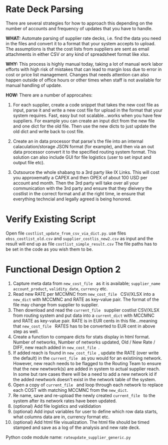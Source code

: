 # Rate Deck Parsing
There are several strategies for how to approach this depending on the number of accounts and frequency of updates that you have to handle. 

**WHAT:** Automate parsing of supplier rate decks, i.e. find the data you need in the files and convert it to a format that your system accepts to upload. The assumptions is that the cost lists from suppliers are sent as email attachments in either CSV or any kind of spreadsheet format like xlsx. 

**WHY:** This process is highly manual today, taking a lot of manual work labor efforts with high risk of mistakes that can lead to margin loss due to error in cost or price list management. Changes that needs attention can also happen outside of office hours or other times when staff is not available for manual handling of update. 

**HOW:**
There are a number of approcahes: 

1. For each supplier, create a code snippet that takes the new cost file as input, parse it and write a new cost file for upload in the format that your system requires. Fast, easy but not scalable...works when you have few suppliers. For example you can create an input dict from the new file and one dict for the old file. Then use the new dicts to just update the old dict and write back to cost file. 

2. Create an in data processor that parse's the file into an internal calaculation/storage JSON format (for example), and then via an out data processor convert it to the specified routing system format. This solution can also include GUI for file logistics (user to set input and output file etc). 

3. Outsource the whole shabang to a 3rd party like IX Links. This will cost you approxematly a CAPEX and then OPEX of about 100 USD per account and month. Then the 3rd party will take over all your communication with the 3rd party and ensure that they dleivery the costlist in the correct format and at the right time, ie ensure that everything techncial and legally agreed is being honored. 


# Verify Existing Script #

Open file `costlist_update_from_csv_via_dict.py`. use files `ebss_costlist_old.csv` and `supplier_costlis_new2.csv` as input and the result will end up as file `costlist_simple_result.csv` The file paths has to be set in the code as you wish them to be. 

# Functional Design Option 2 # 

1. Capture meta data from `new_cost_file ` as it is available; `supplier_name` `account_product`, `validity_date`, `currency` etc.
2. Read new RATE per MCCMNC from `new_cost_file ` CSV/XLSX into a ` new_dict ` with MCCMNC and RATE as key-value pair. The format of the file may change from supplier to supplier. 
3. Then download and read the `current_file ` supplier costlist CSV/XLSX from routing system and put data into a ` current_dict ` with MCCMNC and RATE as key-value pair. RATE is in EUR cents in this file...meaning that `new_cost_file ` RATES has to be converted to EUR cent in above step as well. 
4. Create a function to compare dicts for stats display in html format. Number of networks, Number of networks updated, Old / New Rate / DIFF, new reach added in `new_cost_file `. 
5. If added reach is found in `new_cost_file `, update the RATE (over write the default) in the `current_file ` as you would for an existining network. However, new reach needs to be flagged to the Routing Team to ensure that the new newtwork(s) are added in system to actual supplier reach. In some but rare cases there will be a need to add a new network id if the added newtwork doesn't exist in the network table of the system.
6. Open a copy of `current_file ` and loop through each network to replace each COST with matching MCCMNC from the ` new_dict `. 
7. Re name, save and re-upload the newly created `current_file ` to the system after its network rates have been updated. 
8. (optional) Add file logistics and valdidation
9. (optional) Add input variables for user to define which row data starts, what columns data are in, currency format etc.
10. (optional) Add html file visualization. The html file should be timed stamped and save as a log of the analysis and new rate deck.

Python code module name: `rateupdate_supplier_generic.py`
